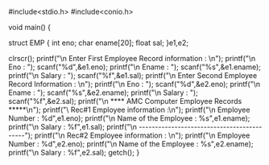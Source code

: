 #include<stdio.h>
#include<conio.h>

void main()
{

struct  EMP
{
  int   eno;
  char  ename[20];
  float sal;
 }e1,e2;

   clrscr();
   printf("\n Enter First Employee Record information : \n");
   printf("\n Eno : ");
   scanf("%d",&e1.eno);
   printf("\n Ename : ");
   scanf("%s",&e1.ename);
   printf("\n Salary : ");
   scanf("%f",&e1.sal);
   printf("\n Enter Second Employee Record Information : \n");
   printf("\n Eno : ");
   scanf("%d",&e2.eno);
   printf("\n Ename : ");
   scanf("%s",&e2.ename);
   printf("\n Salary : ");
   scanf("%f",&e2.sal);
   printf("\n **** AMC Computer Employee Records *****\n");
   printf("\ Rec#1 Employee information :\n");
   printf("\n Employee Number      : %d",e1.eno);
   printf("\n Name of the Employee : %s",e1.ename);
   printf("\n Salary               : %f",e1.sal);
   printf("\n -------------------------------------------");
   printf("\n Rec#2 Employee information : \n");
   printf("\n Employee Number      : %d",e2.eno);
   printf("\n Name of the Employee : %s",e2.ename);
   printf("\n Salary               : %f",e2.sal);
   getch();
   }
